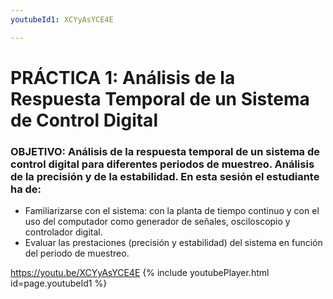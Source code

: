 ```yaml
---
youtubeId1: XCYyAsYCE4E

---
```


# PRÁCTICA 1: Análisis de la Respuesta Temporal de un Sistema de Control Digital
### OBJETIVO: Análisis de la respuesta temporal de un sistema de control digital para diferentes periodos de muestreo. Análisis de la precisión y de la estabilidad. En esta sesión el estudiante ha de:

<ul>
  <li>Familiarizarse con el sistema: con la planta de tiempo continuo y con el uso del computador como generador de señales, osciloscopio y controlador digital.</li>
  <li>Evaluar las prestaciones (precisión y estabilidad) del sistema en función del periodo de muestreo.</li>
</ul>  


<https://youtu.be/XCYyAsYCE4E>
{% include youtubePlayer.html id=page.youtubeId1 %}
<br />
